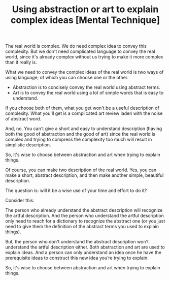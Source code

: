 ﻿---
layout: post
title: "Using abstraction or art to explain complex ideas [Mental Technique]"
---

The real world is complex. We do need complex idea to convey this complexity. But we don't need complicated language to convey the real world, since it's already complex without us trying to make it more complex than it really is.

What we need to convey the complex ideas of the real world is two ways of using language; of which you can choose one or the other. 

-  Abstraction is to concisely convey the real world using abstract terms.
-  Art is to convey the real world using a lot of simple words that is easy to understand.

If you choose both of them, what you get won't be a useful description of complexity. What you'll get is a complicated art review laden with the noise of abstract word.

And, no. You can't give a short and easy to understand description (having both the good of abstraction and the good of art) since the real world is complex and trying to compress the complexity too much will result in simplistic description.

So, it's wise to choose between abstraction and art when trying to explain things.

Of course, you can make two description of the real world. Yes, you can make a short, abstract description, and then make another simple, beautiful description.

The question is: will it be a wise use of your time and effort to do it?

Consider this:

The person who already understand the abstract description will recognize the artful description. And the person who understand the artful description only need to reach for a dictionary to recognize the abstract one (or you just need to give them the definition of the abstract terms you used to explain things).

But, the person who don't understand the abstract description won't understand the artful description either. Both abstraction and art are used to explain ideas. And a person can only understand an idea once he have the prerequisite ideas to construct this new idea you’re trying to explain.

So, it's wise to choose between abstraction and art when trying to explain things.
